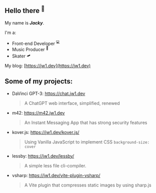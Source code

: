## Hello there <sup>👋</sup>  

My name is **_Jacky_**.  

I'm a:  

- Front-end Developer <sup>💻</sup>   
- Music Producer <sup>🎵</sup>   
- Skater <sup>🛹</sup>   

My blog: [https://jw1.dev](https://jw1.dev)  

## Some of my projects:

- DaVinci GPT-3: https://chat.jw1.dev
  > A ChatGPT web interface, simplified, renewed

- m42: https://m42.jw1.dev
  > An Instant Messaging App that has strong security features
 
- kover.js: https://jw1.dev/kover.js/  
  > Using Vanilla JavaScript to implement CSS `background-size: cover`

- lessby: https://jw1.dev/lessby/  
  > A simple less file cli-compiler.

- vsharp: https://jw1.dev/vite-plugin-vsharp/  
  > A Vite plugin that compresses static images by using sharp.js
  
